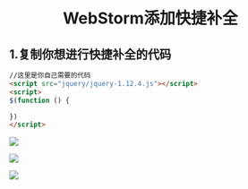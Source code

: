 # <center>WebStorm添加快捷补全</center>

## 1.复制你想进行快捷补全的代码

```html
//这里是你自己需要的代码
<script src="jquery/jquery-1.12.4.js"></script>
<script>
$(function () {

})
</script>
```



![](C:\Users\liu12\Desktop\第一步.png)

![](C:\Users\liu12\Desktop\第二步.png)

![](C:\Users\liu12\Desktop\第三步.png)